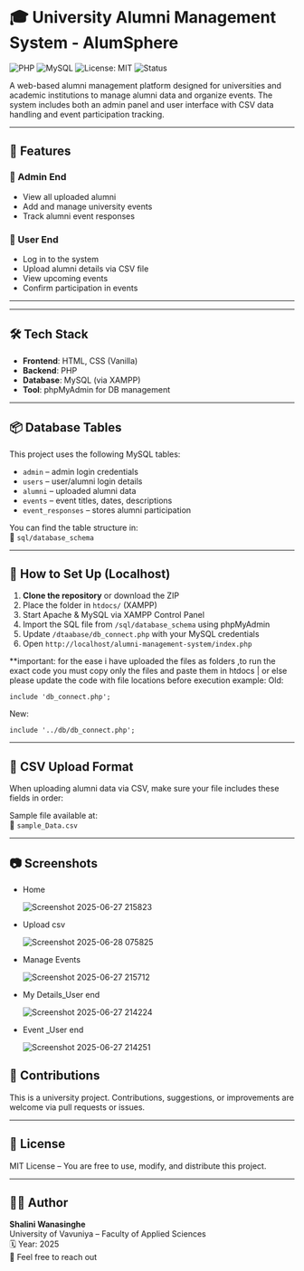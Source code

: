 # 🎓 University Alumni Management System - AlumSphere

![PHP](https://img.shields.io/badge/PHP-7.4%2B-blue)
![MySQL](https://img.shields.io/badge/Database-MySQL-lightgrey)
![License: MIT](https://img.shields.io/badge/License-MIT-green)
![Status](https://img.shields.io/badge/Project-University%20Assignment-blueviolet)

A web-based alumni management platform designed for universities and academic institutions to manage alumni data and organize events. The system includes both an admin panel and user interface with CSV data handling and event participation tracking.

---

## 🚀 Features

### 🔐 Admin End
- View all uploaded alumni
- Add and manage university events
- Track alumni event responses

### 👤 User End
- Log in to the system
- Upload alumni details via CSV file
- View upcoming events
- Confirm participation in events

---
---

## 🛠️ Tech Stack

- **Frontend**: HTML, CSS (Vanilla)
- **Backend**: PHP
- **Database**: MySQL (via XAMPP)
- **Tool**: phpMyAdmin for DB management

---

## 📦 Database Tables

This project uses the following MySQL tables:

- `admin` – admin login credentials
- `users` – user/alumni login details
- `alumni` – uploaded alumni data
- `events` – event titles, dates, descriptions
- `event_responses` – stores alumni participation

You can find the table structure in:  
📁 `sql/database_schema`

---

## 📌 How to Set Up (Localhost)

1. **Clone the repository** or download the ZIP
2. Place the folder in `htdocs/` (XAMPP)
3. Start Apache & MySQL via XAMPP Control Panel
4. Import the SQL file from `/sql/database_schema` using phpMyAdmin
5. Update `/dtaabase/db_connect.php` with your MySQL credentials
6. Open `http://localhost/alumni-management-system/index.php`

**important: for the ease i have uploaded the files as folders ,to run the exact code you must copy only the files and paste them in htdocs | or else please update the code with file locations before execution
example:
Old:
```
include 'db_connect.php';
```
New:
```
include '../db/db_connect.php';
```
---

## 🧾 CSV Upload Format

When uploading alumni data via CSV, make sure your file includes these fields in order:


Sample file available at:  
📄 `sample_Data.csv`

---

## 📷 Screenshots
<ul>
  <li>Home</li>
  
  ![Screenshot 2025-06-27 215823](https://github.com/user-attachments/assets/5f958d58-2f37-4e0b-ab85-9380c9ac0cbc)

  
<li>Upload csv </li>

![Screenshot 2025-06-28 075825](https://github.com/user-attachments/assets/b37bf54e-370a-42d2-abec-5f5dea36033f)

<li>Manage Events</li>

![Screenshot 2025-06-27 215712](https://github.com/user-attachments/assets/9aefa397-5c2a-445d-aba4-826c6aba818b)


<li>My Details_User end</li>

![Screenshot 2025-06-27 214224](https://github.com/user-attachments/assets/ea7116a2-0486-4de3-a003-6e935466da18)

<li> Event _User end</li>

![Screenshot 2025-06-27 214251](https://github.com/user-attachments/assets/a180ba5a-f7e7-435b-adc8-2160b3cd6d86)

</ul>


## 🤝 Contributions

This is a university project. Contributions, suggestions, or improvements are welcome via pull requests or issues.

---

## 📃 License

MIT License – You are free to use, modify, and distribute this project.

---

## 🙋‍♀️ Author

**Shalini Wanasinghe**  
University of Vavuniya – Faculty of Applied Sciences  
🗓️ Year: 2025  
📧 Feel free to reach out
